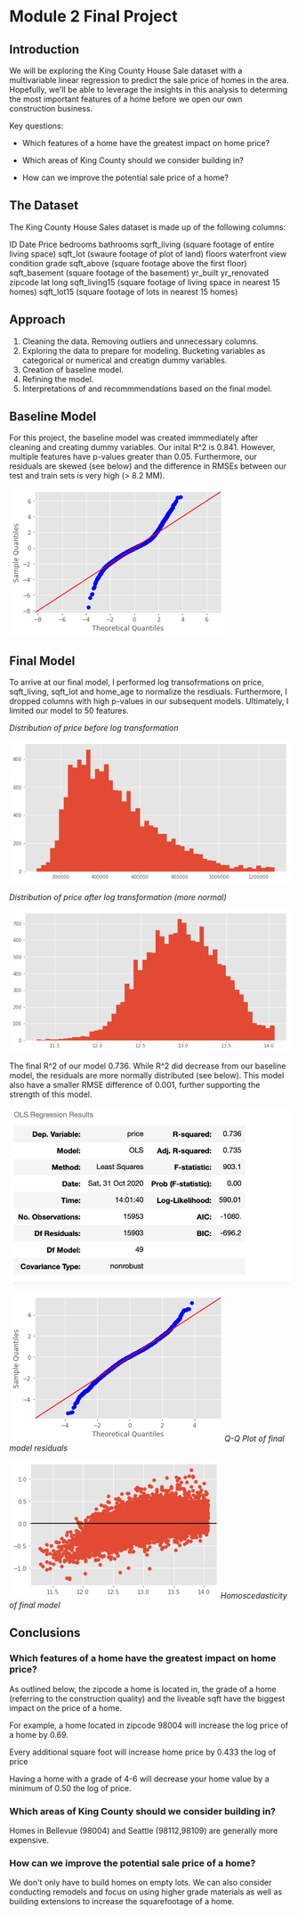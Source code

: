 
# Module 2 Final Project


## Introduction

We will be exploring the King County House Sale dataset with a multivariable linear regression to predict the sale price of homes in the area. Hopefully, we'll be able to leverage the insights in this analysis to determing the most important features of a home before we open our own construction business.

Key questions:

- Which features of a home have the greatest impact on home price?

- Which areas of King County should we consider building in?

- How can we improve the potential sale price of a home?


## The Dataset

The King County House Sales dataset is made up of the following columns:

ID
Date
Price
bedrooms
bathrooms
sqrft_living (square footage of entire living space)
sqft_lot (swaure footage of plot of land)
floors
waterfront
view
condition
grade
sqft_above (square footage above the first floor)
sqft_basement (square footage of the basement)
yr_built
yr_renovated
zipcode
lat
long
sqft_living15 (square footage of living space in nearest 15 homes)
sqft_lot15 (square footage of lots in nearest 15 homes)

## Approach

1. Cleaning the data. Removing outliers and unnecessary columns.
2. Exploring the data to prepare for modeling. Bucketing variables as categorical or numerical and creatign dummy variables.
3. Creation of baseline model.
4. Refining the model.
5. Interpretations of and recommmendations based on the final model.

## Baseline Model

For this project, the baseline model was created immmediately after cleaning and creating dummy variables. Our inital R^2 is 0.841. However, multiple features have p-values greater than 0.05. Furthermore, our residuals are skewed (see below) and the difference in RMSEs between our test and train sets is very high (> 8.2 MM). 

![alt text](https://raw.githubusercontent.com/miriamsemmar/dsc-mod-2-project-v2-1-onl01-dtsc-pt-070620/master/Baseline%20Model%20residuals.png)

## Final Model

To arrive at our final model, I performed log transofrmations on price, sqft_living, sqft_lot and home_age to normalize the resdiuals. Furthermore, I dropped columns with high p-values in our subsequent models. Ultimately, I limited our model to 50 features. 

*Distribution of price before log transformation*

![alt text](https://github.com/miriamsemmar/dsc-mod-2-project-v2-1-onl01-dtsc-pt-070620/blob/master/price_before_transformation.png)

*Distribution of price after log transformation (more normal)*

![alt text](https://github.com/miriamsemmar/dsc-mod-2-project-v2-1-onl01-dtsc-pt-070620/blob/master/price_after_transformation.png)

The final R^2 of our model 0.736. While R^2 did decrease from our baseline model, the residuals are more normally distributed (see below). This model also have a smaller RMSE difference of 0.001, further supporting the strength of this model.

![alt text](https://github.com/miriamsemmar/dsc-mod-2-project-v2-1-onl01-dtsc-pt-070620/blob/master/final_model_OLS.png)

![alt text](https://github.com/miriamsemmar/dsc-mod-2-project-v2-1-onl01-dtsc-pt-070620/blob/master/final_model.png)*Q-Q Plot of final model residuals*

![alt text](https://github.com/miriamsemmar/dsc-mod-2-project-v2-1-onl01-dtsc-pt-070620/blob/master/final_model_homosce.png)*Homoscedasticity of final model*

## Conclusions

### Which features of a home have the greatest impact on home price?

As outlined below, the zipcode a home is located in, the grade of a home (referring to the construction quality) and the liveable sqft have the biggest impact on the price of a home.

For example, a home located in zipcode 98004 will increase the log price of a home by 0.69. 

Every additional square foot will increase home price by 0.433 the log of price

Having a home with a grade of 4-6 will decrease your home value by a minimum of 0.50 the log of price.

### Which areas of King County should we consider building in?

Homes in Bellevue (98004) and Seattle (98112,98109) are generally more expensive.

### How can we improve the potential sale price of a home?

We don't only have to build homes on empty lots. We can also consider conducting remodels and focus on using higher grade materials as well as building extensions to increase the squarefootage of a home. 




